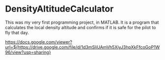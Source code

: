 # DensityAltitudeCalculator
This was my very first programming project, in MATLAB. It is a program that calculates the local density altitude and confirms if it is safe for the pilot to fly that day.

https://docs.google.com/viewer?url=${https://drive.google.com/file/d/1d3mSliUAmVh5XiyJ3hpXkFfcoGoP1W96/view?usp=sharing}

